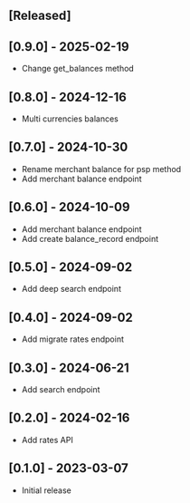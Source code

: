 ## [Released]

## [0.9.0] - 2025-02-19

- Change get_balances method

## [0.8.0] - 2024-12-16

- Multi currencies balances

## [0.7.0] - 2024-10-30

- Rename merchant balance for psp method
- Add merchant balance endpoint

## [0.6.0] - 2024-10-09

- Add merchant balance endpoint
- Add create balance_record endpoint

## [0.5.0] - 2024-09-02

- Add deep search endpoint

## [0.4.0] - 2024-09-02

- Add migrate rates endpoint

## [0.3.0] - 2024-06-21

- Add search endpoint

## [0.2.0] - 2024-02-16

- Add rates API

## [0.1.0] - 2023-03-07

- Initial release
